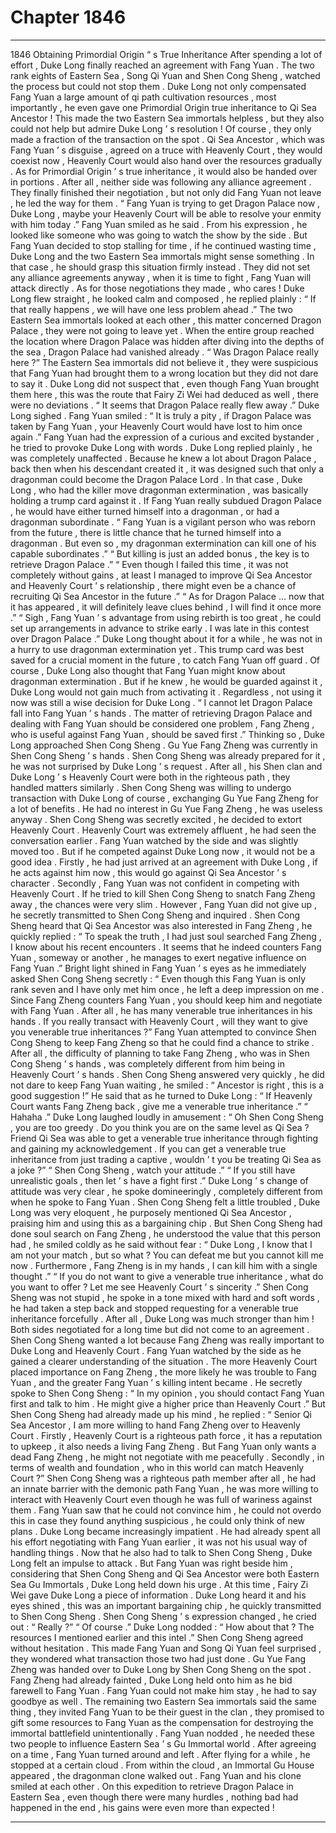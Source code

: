 
# Chapter 1846


---

1846 Obtaining Primordial Origin “ s True Inheritance
After spending a lot of effort , Duke Long finally reached an agreement with Fang Yuan .
The two rank eights of Eastern Sea , Song Qi Yuan and Shen Cong Sheng , watched the process but could not stop them .
Duke Long not only compensated Fang Yuan a large amount of qi path cultivation resources , most importantly , he even gave one Primordial Origin true inheritance to Qi Sea Ancestor !
This made the two Eastern Sea immortals helpless , but they also could not help but admire Duke Long ’ s resolution !
Of course , they only made a fraction of the transaction on the spot .
Qi Sea Ancestor , which was Fang Yuan ’ s disguise , agreed on a truce with Heavenly Court , they would coexist now , Heavenly Court would also hand over the resources gradually . As for Primordial Origin ’ s true inheritance , it would also be handed over in portions .
After all , neither side was following any alliance agreement .
They finally finished their negotiation , but not only did Fang Yuan not leave , he led the way for them .
“ Fang Yuan is trying to get Dragon Palace now , Duke Long , maybe your Heavenly Court will be able to resolve your enmity with him today .” Fang Yuan smiled as he said .
From his expression , he looked like someone who was going to watch the show by the side .
But Fang Yuan decided to stop stalling for time , if he continued wasting time , Duke Long and the two Eastern Sea immortals might sense something .
In that case , he should grasp this situation firmly instead .
They did not set any alliance agreements anyway , when it is time to fight , Fang Yuan will attack directly .
As for those negotiations they made , who cares !
Duke Long flew straight , he looked calm and composed , he replied plainly : “ If that really happens , we will have one less problem ahead .”
The two Eastern Sea immortals looked at each other , this matter concerned Dragon Palace , they were not going to leave yet .
When the entire group reached the location where Dragon Palace was hidden after diving into the depths of the sea , Dragon Palace had vanished already .
“ Was Dragon Palace really here ?” The Eastern Sea immortals did not believe it , they were suspicious that Fang Yuan had brought them to a wrong location but they did not dare to say it .
Duke Long did not suspect that , even though Fang Yuan brought them here , this was the route that Fairy Zi Wei had deduced as well , there were no deviations .
“ It seems that Dragon Palace really flew away .” Duke Long sighed .
Fang Yuan smiled : “ It is truly a pity , if Dragon Palace was taken by Fang Yuan , your Heavenly Court would have lost to him once again .”
Fang Yuan had the expression of a curious and excited bystander , he tried to provoke Duke Long with words .
Duke Long replied plainly , he was completely unaffected .
Because he knew a lot about Dragon Palace , back then when his descendant created it , it was designed such that only a dragonman could become the Dragon Palace Lord .
In that case , Duke Long , who had the killer move dragonman extermination , was basically holding a trump card against it . If Fang Yuan really subdued Dragon Palace , he would have either turned himself into a dragonman , or had a dragonman subordinate .
“ Fang Yuan is a vigilant person who was reborn from the future , there is little chance that he turned himself into a dragonman . But even so , my dragonman extermination can kill one of his capable subordinates .”
“ But killing is just an added bonus , the key is to retrieve Dragon Palace .”
“ Even though I failed this time , it was not completely without gains , at least I managed to improve Qi Sea Ancestor and Heavenly Court ’ s relationship , there might even be a chance of recruiting Qi Sea Ancestor in the future .”
“ As for Dragon Palace … now that it has appeared , it will definitely leave clues behind , I will find it once more .”
“ Sigh , Fang Yuan ’ s advantage from using rebirth is too great , he could set up arrangements in advance to strike early . I was late in this contest over Dragon Palace .”
Duke Long thought about it for a while , he was not in a hurry to use dragonman extermination yet .
This trump card was best saved for a crucial moment in the future , to catch Fang Yuan off guard .
Of course , Duke Long also thought that Fang Yuan might know about dragonman extermination . But if he knew , he would be guarded against it , Duke Long would not gain much from activating it .
Regardless , not using it now was still a wise decision for Duke Long .
“ I cannot let Dragon Palace fall into Fang Yuan ’ s hands . The matter of retrieving Dragon Palace and dealing with Fang Yuan should be considered one problem , Fang Zheng , who is useful against Fang Yuan , should be saved first .”
Thinking so , Duke Long approached Shen Cong Sheng .
Gu Yue Fang Zheng was currently in Shen Cong Sheng ’ s hands .
Shen Cong Sheng was already prepared for it , he was not surprised by Duke Long ’ s request .
After all , his Shen clan and Duke Long ’ s Heavenly Court were both in the righteous path , they handled matters similarly .
Shen Cong Sheng was willing to undergo transaction with Duke Long of course , exchanging Gu Yue Fang Zheng for a lot of benefits .
He had no interest in Gu Yue Fang Zheng , he was useless anyway . Shen Cong Sheng was secretly excited , he decided to extort Heavenly Court .
Heavenly Court was extremely affluent , he had seen the conversation earlier .
Fang Yuan watched by the side and was slightly moved too . But if he competed against Duke Long now , it would not be a good idea .
Firstly , he had just arrived at an agreement with Duke Long , if he acts against him now , this would go against Qi Sea Ancestor ’ s character .
Secondly , Fang Yuan was not confident in competing with Heavenly Court .
If he tried to kill Shen Cong Sheng to snatch Fang Zheng away , the chances were very slim .
However , Fang Yuan did not give up , he secretly transmitted to Shen Cong Sheng and inquired .
Shen Cong Sheng heard that Qi Sea Ancestor was also interested in Fang Zheng , he quickly replied : “ To speak the truth , I had just soul searched Fang Zheng , I know about his recent encounters . It seems that he indeed counters Fang Yuan , someway or another , he manages to exert negative influence on Fang Yuan .”
Bright light shined in Fang Yuan ’ s eyes as he immediately asked Shen Cong Sheng secretly : “ Even though this Fang Yuan is only rank seven and I have only met him once , he left a deep impression on me . Since Fang Zheng counters Fang Yuan , you should keep him and negotiate with Fang Yuan . After all , he has many venerable true inheritances in his hands . If you really transact with Heavenly Court , will they want to give you venerable true inheritances ?”
Fang Yuan attempted to convince Shen Cong Sheng to keep Fang Zheng so that he could find a chance to strike .
After all , the difficulty of planning to take Fang Zheng , who was in Shen Cong Sheng ’ s hands , was completely different from him being in Heavenly Court ’ s hands .
Shen Cong Sheng answered very quickly , he did not dare to keep Fang Yuan waiting , he smiled : “ Ancestor is right , this is a good suggestion !”
He said that as he turned to Duke Long : “ If Heavenly Court wants Fang Zheng back , give me a venerable true inheritance .”
“ Hahaha .” Duke Long laughed loudly in amusement : “ Oh Shen Cong Sheng , you are too greedy . Do you think you are on the same level as Qi Sea ? Friend Qi Sea was able to get a venerable true inheritance through fighting and gaining my acknowledgement . If you can get a venerable true inheritance from just trading a captive , wouldn ’ t you be treating Qi Sea as a joke ?”
“ Shen Cong Sheng , watch your attitude .”
“ If you still have unrealistic goals , then let ’ s have a fight first .”
Duke Long ’ s change of attitude was very clear , he spoke domineeringly , completely different from when he spoke to Fang Yuan .
Shen Cong Sheng felt a little troubled , Duke Long was very eloquent , he purposely mentioned Qi Sea Ancestor , praising him and using this as a bargaining chip .
But Shen Cong Sheng had done soul search on Fang Zheng , he understood the value that this person had , he smiled coldly as he said without fear : “ Duke Long , I know that I am not your match , but so what ? You can defeat me but you cannot kill me now . Furthermore , Fang Zheng is in my hands , I can kill him with a single thought .”
“ If you do not want to give a venerable true inheritance , what do you want to offer ? Let me see Heavenly Court ’ s sincerity .”
Shen Cong Sheng was not stupid , he spoke in a tone mixed with hard and soft words , he had taken a step back and stopped requesting for a venerable true inheritance forcefully .
After all , Duke Long was much stronger than him !
Both sides negotiated for a long time but did not come to an agreement .
Shen Cong Sheng wanted a lot because Fang Zheng was really important to Duke Long and Heavenly Court .
Fang Yuan watched by the side as he gained a clearer understanding of the situation . The more Heavenly Court placed importance on Fang Zheng , the more likely he was trouble to Fang Yuan , and the greater Fang Yuan ’ s killing intent became .
He secretly spoke to Shen Cong Sheng : “ In my opinion , you should contact Fang Yuan first and talk to him . He might give a higher price than Heavenly Court .”
But Shen Cong Sheng had already made up his mind , he replied : “ Senior Qi Sea Ancestor , I am more willing to hand Fang Zheng over to Heavenly Court . Firstly , Heavenly Court is a righteous path force , it has a reputation to upkeep , it also needs a living Fang Zheng . But Fang Yuan only wants a dead Fang Zheng , he might not negotiate with me peacefully . Secondly , in terms of wealth and foundation , who in this world can match Heavenly Court ?”
Shen Cong Sheng was a righteous path member after all , he had an innate barrier with the demonic path Fang Yuan , he was more willing to interact with Heavenly Court even though he was full of wariness against them .
Fang Yuan saw that he could not convince him , he could not overdo this in case they found anything suspicious , he could only think of new plans .
Duke Long became increasingly impatient .
He had already spent all his effort negotiating with Fang Yuan earlier , it was not his usual way of handling things . Now that he also had to talk to Shen Cong Sheng , Duke Long felt an impulse to attack .
But Fang Yuan was right beside him , considering that Shen Cong Sheng and Qi Sea Ancestor were both Eastern Sea Gu Immortals , Duke Long held down his urge .
At this time , Fairy Zi Wei gave Duke Long a piece of information .
Duke Long heard it and his eyes shined , this was an important bargaining chip , he quickly transmitted to Shen Cong Sheng .
Shen Cong Sheng ’ s expression changed , he cried out : “ Really ?”
“ Of course .” Duke Long nodded : “ How about that ? The resources I mentioned earlier and this intel .”
Shen Cong Sheng agreed without hesitation .
This made Fang Yuan and Song Qi Yuan feel surprised , they wondered what transaction those two had just done .
Gu Yue Fang Zheng was handed over to Duke Long by Shen Cong Sheng on the spot .
Fang Zheng had already fainted , Duke Long held onto him as he bid farewell to Fang Yuan .
Fang Yuan could not make him stay , he had to say goodbye as well .
The remaining two Eastern Sea immortals said the same thing , they invited Fang Yuan to be their guest in the clan , they promised to gift some resources to Fang Yuan as the compensation for destroying the immortal battlefield unintentionally .
Fang Yuan nodded , he needed these two people to influence Eastern Sea ’ s Gu Immortal world .
After agreeing on a time , Fang Yuan turned around and left .
After flying for a while , he stopped at a certain cloud .
From within the cloud , an Immortal Gu House appeared , the dragonman clone walked out .
Fang Yuan and his clone smiled at each other .
On this expedition to retrieve Dragon Palace in Eastern Sea , even though there were many hurdles , nothing bad had happened in the end , his gains were even more than expected !

---

